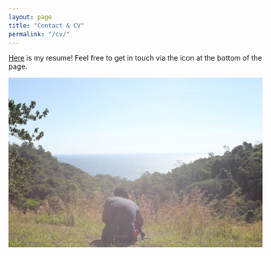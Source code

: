 ```yaml
---
layout: page
title: "Contact & CV"
permalink: "/cv/"
---
```

[Here](Academic-CV.pdf) is my resume! Feel free to get in touch via the icon at the bottom of the page.

![Costa Rica](assets/Homepage.jpg)
